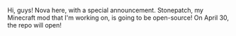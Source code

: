 Hi, guys! Nova here, with a special announcement. Stonepatch, my Minecraft mod that I'm working on, is going to be open-source! On April 30, the repo will open!
